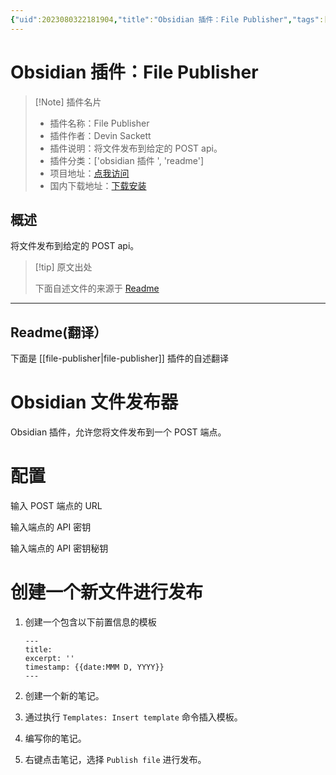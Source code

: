 ```yaml
---
{"uid":2023080322181904,"title":"Obsidian 插件：File Publisher","tags":["obsidian插件","readme"],"description":"将文件发布到给定的POST api。","author":"AI","type":"readme","draft":false,"editable":false,"modified":20230101000000,"dg-publish":true,"permalink":"/lake-of-knowledge/10-obsidian/obsidian/readme/file-publisher-readme/","dgPassFrontmatter":true}
---
```



# Obsidian 插件：File Publisher

> [!Note] 插件名片
> - 插件名称：File Publisher
> - 插件作者：Devin Sackett
> - 插件说明：将文件发布到给定的 POST api。
> - 插件分类：['obsidian 插件 ', 'readme']
> - 项目地址：[点我访问](https://github.com/yiglas/obsidian-file-publisher)
> - 国内下载地址：[下载安装](https://pkmer.cn/products/plugin/pluginMarket/?file-publisher)

## 概述

将文件发布到给定的 POST api。

> [!tip] 原文出处
>
>下面自述文件的来源于 [Readme](https://ghproxy.net/https://raw.githubusercontent.com/yiglas/obsidian-file-publisher/master/README.md)
>

---

## Readme(翻译）

下面是 [[file-publisher\|file-publisher]] 插件的自述翻译

# Obsidian 文件发布器

Obsidian 插件，允许您将文件发布到一个 POST 端点。

# 配置

输入 POST 端点的 URL

输入端点的 API 密钥

输入端点的 API 密钥秘钥

# 创建一个新文件进行发布

1. 创建一个包含以下前置信息的模板

   ```
   ---
   title:
   excerpt: ''
   timestamp: {{date:MMM D, YYYY}}
   ---
   ```

2. 创建一个新的笔记。
3. 通过执行 `Templates: Insert template` 命令插入模板。
4. 编写你的笔记。
5. 右键点击笔记，选择 `Publish file` 进行发布。



